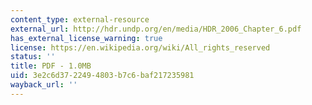 ```yaml
---
content_type: external-resource
external_url: http://hdr.undp.org/en/media/HDR_2006_Chapter_6.pdf
has_external_license_warning: true
license: https://en.wikipedia.org/wiki/All_rights_reserved
status: ''
title: PDF - 1.0MB
uid: 3e2c6d37-2249-4803-b7c6-baf217235981
wayback_url: ''
---
```

